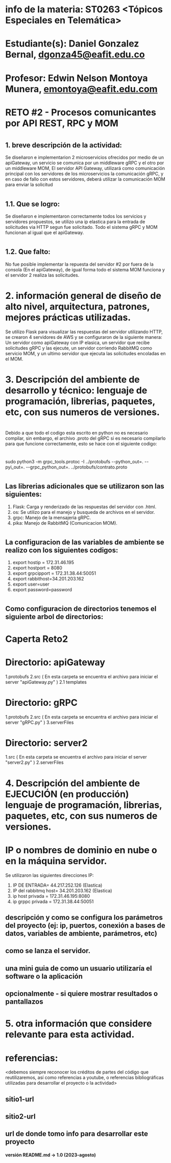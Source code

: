 # info de la materia: ST0263 <Tópicos Especiales en Telemática>
#
# Estudiante(s): Daniel Gonzalez Bernal, dgonza45@eafit.edu.co
#
# Profesor: Edwin Nelson Montoya Munera, emontoya@eafit.edu.com
#
# RETO #2 - Procesos comunicantes por API REST, RPC y MOM
#
## 1. breve descripción de la actividad:
Se diseñaron e implementarion 2 microservicios ofrecidos por medio de un apiGateway, un servicio se comunica por un middleware gRPC y el otro por un middleware MOM, El servidor API Gateway, utilizará como comunicación principal con los servidores de los microservicios la comunicación gRPC, y en caso de fallo con estos servidores, deberá utilizar la comunicación MOM para enviar la solicitud
#
## 1.1. Que se logro: 
Se diseñaron e implementaron correctamente todos los servicios y servidores propuestos, se utilizo una ip elastica para la entrada de solicitudes via HTTP segun fue solicitado. Todo el sistema gRPC y MOM funcionan al igual que el apiGateway.
#
## 1.2. Que falto: 
No fue posible implementar la repuesta del servidor #2 por fuera de la consola (En el apiGateway), de igual forma todo el sistema MOM funciona y el servidor 2 realiza las solicitudes.
#
# 2. información general de diseño de alto nivel, arquitectura, patrones, mejores prácticas utilizadas.
 Se utilizo Flask para visualizar las respuestas del servidor utilizando HTTP, se crearon 4 servidores de AWS y se configuraron de la siguiente manera: Un servidor como apiGateway con IP elasica, un servidor que recibe solicitudes gRPC y las ejecute, un servidor corriendo RabbitMQ como servicio MOM, y un ultimo servidor que ejecuta las solicitudes encoladas en el MOM.
#
# 3. Descripción del ambiente de desarrollo y técnico: lenguaje de programación, librerias, paquetes, etc, con sus numeros de versiones.
#
 Debido a que todo el codigo esta escrito en python no es necesario compilar, sin embargo, el archivo .proto del gRPC si es necesario compilarlo para que funcione correctamente, esto se hace con el siguiente codigo:
#
sudo python3 -m grpc_tools.protoc -I ../protobufs --python_out=. --pyi_out=. --grpc_python_out=. ../protobufs/contrato.proto
#
## Las librerias adicionales que se utilizaron son las siguientes:
1. Flask: Carga y renderizado de las respuestas del servidor con .html. 
2. os: Se utilizo para el manejo y busqueda de archivos en el servidor.
3. grpc: Manejo de la mensajeria gRPC.
4. pika: Manejo de RabbitMQ (Comunicacion MOM).
#
## La configuracion de las variables de ambiente se realizo con los siguientes codigos:
1. export hostip = 172.31.46.195
2. export hostport = 8080
3. export grpcipport = 172.31.38.44:50051
4. export rabbithost=34.201.203.162
5. export user=user
6. export password=password
#
## Como configuracion de directorios tenemos el siguiente arbol de directorios:
#
# Caperta Reto2
#
# Directorio: apiGateway
1.protobufs
2.src ( En esta carpeta se encuentra el archivo para iniciar el server "apiGateway.py" )
2.1 templates
#
# Directorio: gRPC
1.protobufs
2.src ( En esta carpeta se encuentra el archivo para iniciar el server "gRPC.py" )
3.serverFiles
#
# Directorio: server2
1.src ( En esta carpeta se encuentra el archivo para iniciar el server "server2.py" )
2.serverFiles
#
# 4. Descripción del ambiente de EJECUCIÓN (en producción) lenguaje de programación, librerias, paquetes, etc, con sus numeros de versiones.

# IP o nombres de dominio en nube o en la máquina servidor.
Se utilizaron las siguientes direcciones IP:

1. IP DE ENTRADA= 44.217.252.126 (Elastica)
2. IP del rabbitmq host= 34.201.203.162 (Elastica)
3. ip host privada = 172.31.46.195:8080
4. ip grppc privada = 172.31.38.44:50051


## descripción y como se configura los parámetros del proyecto (ej: ip, puertos, conexión a bases de datos, variables de ambiente, parámetros, etc)

## como se lanza el servidor.

## una mini guia de como un usuario utilizaría el software o la aplicación

## opcionalmente - si quiere mostrar resultados o pantallazos 

# 5. otra información que considere relevante para esta actividad.

# referencias:
<debemos siempre reconocer los créditos de partes del código que reutilizaremos, así como referencias a youtube, o referencias bibliográficas utilizadas para desarrollar el proyecto o la actividad>
## sitio1-url 
## sitio2-url
## url de donde tomo info para desarrollar este proyecto

#### versión README.md -> 1.0 (2023-agosto)
